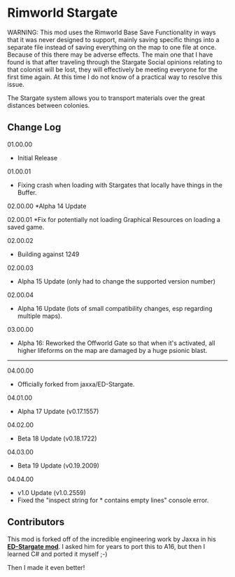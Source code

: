 # Rimworld Stargate
WARNING: This mod uses the Rimworld Base Save Functionality in ways that it was never designed to support, 
mainly saving specific things into a separate file instead of saving everything on the map to one file at 
once. Because of this there may be adverse effects. The main one that I have found is that after traveling 
through the Stargate Social opinions relating to that colonist will be lost, they will effectively be 
meeting everyone for the first time again. At this time I do not know of a practical way to resolve this issue.

The Stargate system allows you to transport materials over the great distances between colonies.

## Change Log

01.00.00
* Initial Release

01.00.01
* Fixing crash when loading with Stargates that locally have things in the Buffer.

02.00.00
*Alpha 14 Update

02.00.01
*Fix for potentially not loading Graphical Resources on loading a saved game.

02.00.02
* Building against 1249

02.00.03
* Alpha 15 Update (only had to change the supported version number)

02.00.04
* Alpha 16 Update (lots of small compatibility changes, esp regarding multiple maps).

03.00.00
* Alpha 16: Reworked the Offworld Gate so that when it's activated, all higher 
  lifeforms on the map are damaged by a huge psionic blast.

--------------------------------------------------------------------------------------

04.00.00
* Officially forked from jaxxa/ED-Stargate.

04.01.00
* Alpha 17 Update (v0.17.1557)

04.02.00
* Beta 18 Update (v0.18.1722)

04.03.00
* Beta 19 Update (v0.19.2009)

04.04.00
* v1.0 Update (v1.0.2559)
* Fixed the "inspect string for * contains empty lines" console error.

## Contributors

This mod is forked off of the incredible engineering work by Jaxxa in his [**ED-Stargate mod**](https://github.com/jaxxa/ED-Stargate).
I asked him for years to port this to A16, but then I learned C# and ported it myself ;-)

Then I made it even better!

